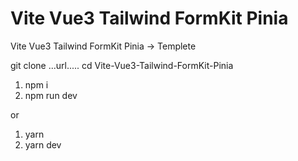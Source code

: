 # Vite Vue3 Tailwind FormKit Pinia
Vite Vue3 Tailwind FormKit Pinia -> Templete

git clone ...url.....
cd Vite-Vue3-Tailwind-FormKit-Pinia


1. npm i
2. npm run dev

or

1. yarn
2. yarn dev
